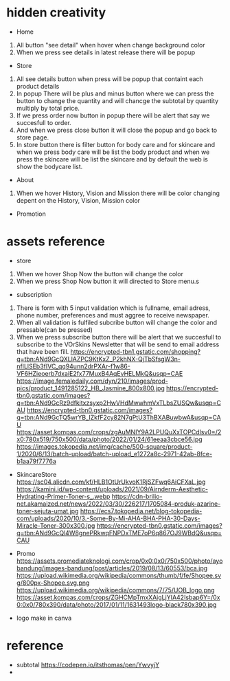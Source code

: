 # hidden creativity
- Home
1. All button "see detail" when hover when  change background color
2. When we press see details in latest release there will be popup
- Store
1. All see details button when press will be popup that containt each product details
2. In popup There will be plus and minus button where we can press the button to change the quantity and
will chancge the subtotal by quantity multiply by total price.
3. If we press order now button in popup there will be alert that say we succesfull to order.
4. And when we press close button it will close the popup and go back to store page.
5. In store button there is filter button for body care and for skincare and when we press body care will be 
list the body product and when we press the skincare will be list the skincare and by default the web is show
the bodycare list.
- About
1. When we hover History, Vision and Mission there will be color changing depent on the History, Vision, Mission color
- Promotion 
# assets reference
- store
1. When we hover Shop Now the button will change the color
2. When we press Shop Now button it will directed to Store menu.s
- subscription
1. There is form with 5 input validation which is fullname, email adress, phone number, preferences and must aggree
to receive newspaper. 
2. When all validation is fulfiled subcribe button will change the color and pressable(can be pressed)
3. When we press subscribe button there will be alert that we succesfull to subscribe to the VOrSkins Newsletter
that will be send to email address that have been fill.
https://encrypted-tbn1.gstatic.com/shopping?q=tbn:ANd9GcQXLlAZPC9KtKxZ_P2khNX-QjTbSfsgW3n-nflLlSEb3fIVC_qq94unn2drPXAr-f1w86-VF6HZieoerb7dxaiE2fx77MuxB4AqEvHELMkQ&usqp=CAE
https://image.femaledaily.com/dyn/210/images/prod-pics/product_1491285122_HB_Jasmine_800x800.jpg
https://encrypted-tbn0.gstatic.com/images?q=tbn:ANd9GcRz9dfkitxzsyxp2HwVHdMwwhmVxTLbsZUSQw&usqp=CAU
https://encrypted-tbn0.gstatic.com/images?q=tbn:ANd9GcTQ5wrYB_IZkfF2cy82N7gPtU3ThBXABuwbwA&usqp=CAU
https://asset.kompas.com/crops/zgAuMNIY9A2LPUQuXxTOPCdlsv0=/2x0:780x519/750x500/data/photo/2022/01/24/61eeaa3cbce56.jpg
https://images.tokopedia.net/img/cache/500-square/product-1/2020/6/13/batch-upload/batch-upload_e1272a8c-2971-42ab-8fce-b1aa79f7776a
- SkincareStore
https://sc04.alicdn.com/kf/HLB1OtUrUkvoK1RjSZFwq6AiCFXaL.jpg
https://kamini.id/wp-content/uploads/2021/09/Airnderm-Aesthetic-Hydrating-Primer-Toner-s_.webp
https://cdn-brilio-net.akamaized.net/news/2022/03/30/226217/1705084-produk-azarine-toner-sejuta-umat.jpg
https://ecs7.tokopedia.net/blog-tokopedia-com/uploads/2020/10/3.-Some-By-Mi-AHA-BHA-PHA-30-Days-Miracle-Toner-300x300.jpg
https://encrypted-tbn0.gstatic.com/images?q=tbn:ANd9GcQl4W8gnePRkwqFNPDxTME7oP6q867OJ9WBdQ&usqp=CAU

- Promo
https://assets.promediateknologi.com/crop/0x0:0x0/750x500/photo/ayobandung/images-bandung/post/articles/2019/08/13/60553/bca.jpg
https://upload.wikimedia.org/wikipedia/commons/thumb/f/fe/Shopee.svg/800px-Shopee.svg.png
https://upload.wikimedia.org/wikipedia/commons/7/75/UOB_logo.png
https://asset.kompas.com/crops/ZGHCMpTmxXAigLjYIA42Isbap6Y=/0x0:0x0/780x390/data/photo/2017/01/11/1631493logo-black780x390.jpg
- logo
make in canva

# reference
- subtotal https://codepen.io/itsthomas/pen/YwvyjY
- 
